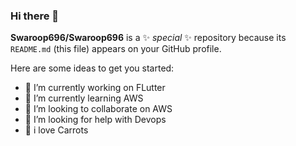 ### Hi there 👋


**Swaroop696/Swaroop696** is a ✨ _special_ ✨ repository because its `README.md` (this file) appears on your GitHub profile.

Here are some ideas to get you started:

- 🔭 I’m currently working on FLutter
- 🌱 I’m currently learning AWS
- 👯 I’m looking to collaborate on AWS
- 🤔 I’m looking for help with Devops
- 🥕 i love Carrots
